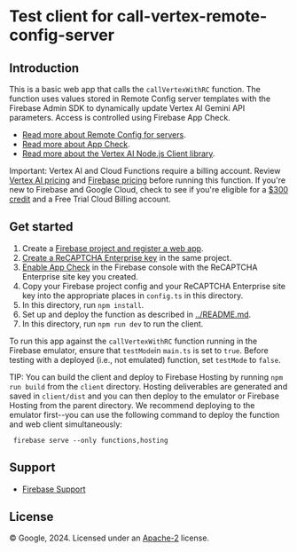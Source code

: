 # Test client for call-vertex-remote-config-server

## Introduction

This is a basic web app that calls the `callVertexWithRC` function. The
function uses values stored in Remote Config server templates with
the Firebase Admin SDK to dynamically update Vertex AI Gemini API
parameters. Access is controlled using Firebase App Check.

- [Read more about Remote Config for servers](https://firebase.google.com/docs/remote-config/server).
- [Read more about App Check](https://firebase.google.com/docs/app-check).
- [Read more about the Vertex AI Node.js Client library](https://cloud.google.com/nodejs/docs/reference/aiplatform/latest).

Important: Vertex AI and Cloud Functions require a billing account. Review
[Vertex AI pricing](https://cloud.google.com/vertex-ai/pricing) and
[Firebase pricing](https://firebase.google.com/pricing) before running
this function. If you're new to Firebase and Google Cloud, check to see if
you're eligible for a
[$300 credit](https://firebase.google.com/support/faq#pricing-free-trial) and
a Free Trial Cloud Billing account.

## Get started

1.  Create a [Firebase project and register a web app](https://firebase.google.com/docs/web/setup#create-firebase-project-and-app).
2.  [Create a ReCAPTCHA Enterprise key](https://firebase.google.com/docs/app-check/web/recaptcha-enterprise-provider#project-setup)
    in the same project.
3.  [Enable App Check](https://firebase.google.com/docs/app-check/web/recaptcha-enterprise-provider)
    in the Firebase console with the ReCAPTCHA Enterprise site key you created.
4.  Copy your Firebase project config and your ReCAPTCHA Enterprise site key
    into the appropriate places in `config.ts` in this directory.
5.  In this directory, run `npm install`.
6.  Set up and deploy the function as described in [../README.md](../README.md).
7.  In this directory, run `npm run dev` to run the client.

To run this app against the `callVertexWithRC` function running in the Firebase
emulator, ensure that `testMode`in `main.ts` is set to `true`. Before testing
with a deployed (i.e., not emulated) function, set `testMode` to `false`.

TIP: You can build the client and deploy to Firebase Hosting by running
`npm run build` from the `client` directory. Hosting deliverables are
generated and saved in `client/dist` and you can then deploy to
the emulator or Firebase Hosting from the parent directory. We recommend
deploying to the emulator first--you can use the following command to
deploy the function and web client simultaneously:

     firebase serve --only functions,hosting

## Support

- [Firebase Support](https://firebase.google.com/support/)

## License

© Google, 2024. Licensed under an [Apache-2](../../../LICENSE) license.
